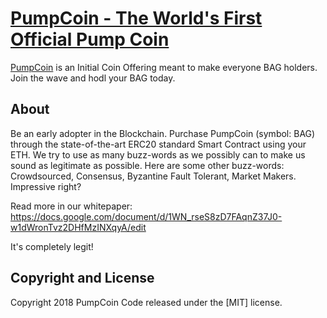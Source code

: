 # [PumpCoin - The World's First Official Pump Coin](http://pumpi.co)

[PumpCoin](http://pumpi.co/) is an Initial Coin Offering meant to make everyone BAG holders. Join the wave and hodl your BAG today.

## About

Be an early adopter in the Blockchain. Purchase PumpCoin (symbol: BAG) through the state-of-the-art ERC20 standard Smart Contract using your ETH. We try to use as many buzz-words as we possibly can to make us sound as legitimate as possible. Here are some other buzz-words: Crowdsourced, Consensus, Byzantine Fault Tolerant, Market Makers. Impressive right?

Read more in our whitepaper: https://docs.google.com/document/d/1WN_rseS8zD7FAqnZ37J0-w1dWronTvz2DHfMzINXqyA/edit

It's completely legit!

## Copyright and License

Copyright 2018 PumpCoin Code released under the [MIT] license.
